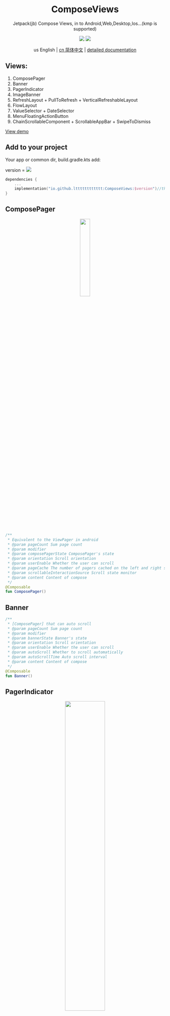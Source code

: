 <h1 align="center">ComposeViews</h1>

<p align="center">Jetpack(jb) Compose Views, in to Android,Web,Desktop,Ios...(kmp is supported)</p>

<p align="center">
<img src="https://img.shields.io/badge/license-Apache%202-blue.svg?maxAge=2592000">
<img src="https://img.shields.io/maven-central/v/io.github.ltttttttttttt/ComposeViews"/>
</p>

<div align="center">us English | <a href="https://github.com/ltttttttttttt/ComposeViews/blob/main/README_CN.md">cn 简体中文</a> | <a href="https://sakurajimamaii.github.io/ComposeViewsDocs/">detailed documentation</a></div>

## Views:

1. ComposePager
2. Banner
3. PagerIndicator
4. ImageBanner
5. RefreshLayout + PullToRefresh + VerticalRefreshableLayout
6. FlowLayout
7. ValueSelector + DateSelector
8. MenuFloatingActionButton
9. ChainScrollableComponent + ScrollableAppBar + SwipeToDismiss

<a href="https://github.com/ltttttttttttt/ComposeViews/blob/main/md_resource/compose_views_demo.apk">
View demo</a>

## Add to your project

Your app or common dir, build.gradle.kts add:

version = [![](https://img.shields.io/maven-central/v/io.github.ltttttttttttt/ComposeViews)](https://repo1.maven.org/maven2/io/github/ltttttttttttt/ComposeViews/)

```kotlin
dependencies {
    ...
    implementation("io.github.ltttttttttttt:ComposeViews:$version")//this, such as 1.3.8
}
```

## ComposePager

<div align=center><img src="md_resource/compose_pager.gif" width=25%></div>

```kotlin
/**
 * Equivalent to the ViewPager in android
 * @param pageCount Sum page count
 * @param modifier
 * @param composePagerState ComposePager's state
 * @param orientation Scroll orientation
 * @param userEnable Whether the user can scroll
 * @param pageCache The number of pagers cached on the left and right sides
 * @param scrollableInteractionSource Scroll state monitor
 * @param content Content of compose
 */
@Composable
fun ComposePager()
```

## Banner

```kotlin
/**
 * [ComposePager] that can auto scroll
 * @param pageCount Sum page count
 * @param modifier
 * @param bannerState Banner's state
 * @param orientation Scroll orientation
 * @param userEnable Whether the user can scroll
 * @param autoScroll Whether to scroll automatically
 * @param autoScrollTime Auto scroll interval
 * @param content Content of compose
 */
@Composable
fun Banner()
```

## PagerIndicator

<div align=center><img src="md_resource/image_banner.gif" width=50%></div>

<div align=center><img src="md_resource/text_pager_indicator.gif" width=50%></div>

```kotlin
/**
 * Indicator for pager
 * @param size Number of indicator
 * @param offsetPercentWithSelectFlow The offset percentage of the selected indicator
 * @param selectIndexFlow The index of selected indicator
 * @param indicatorItem The indicator
 * @param selectIndicatorItem The selected indicator
 * @param modifier
 * @param margin Spacing between indicators
 * @param orientation Orientation of indicators
 * @param userCanScroll Whether the user can scroll
 */
@Composable
fun PagerIndicator()

/**
 * Text indicator for pager
 * @param texts The text list
 * @param offsetPercentWithSelectFlow The offset percentage of the selected indicator
 * @param selectIndexFlow The index of selected indicator
 * @param fontSize Font size of the text indicator
 * @param selectFontSize Font size of the selected text indicator
 * @param textColor Font color of the text indicator
 * @param selectTextColor Font color of the selected text indicator
 * @param selectIndicatorColor Color of the indicator
 * @param onIndicatorClick Click event of the text indicator
 * @param modifier
 * @param margin Spacing between the text indicators
 * @param userCanScroll Whether the user can scroll
 */
@Composable
fun TextPagerIndicator()
```

## ImageBanner

```kotlin
/**
 * [Banner] showing images
 * @param imageSize Number of images
 * @param imageContent Content of the images
 * @param indicatorItem The indicator, if null, do not display indicator
 * @param selectIndicatorItem The indicator, if null, do not display indicator
 * @param modifier
 * @param bannerState Banner's state
 * @param orientation Orientation of indicators
 * @param autoScroll Whether to scroll automatically
 * @param autoScrollTime Auto scroll interval
 */
@Composable
fun ImageBanner()
```

## RefreshLayout

<div align=center><img src="md_resource/refresh_layout.gif" width=30%></div>

```kotlin
/**
 * The refreshed container can be dragged in any direction
 * @param refreshContent Refreshed content area
 * @param refreshLayoutState State of the [RefreshLayout]
 * @param modifier
 * @param refreshContentThreshold Refresh threshold for layout dragging
 * @param composePosition Set where the refreshed layout is located
 * @param contentIsMove Whether the content component moves with it on refresh
 * @param dragEfficiency The 'efficiency' of dragging
 * @param isSupportCanNotScrollCompose Whether to support non-scrollable components
 * @param userEnable Whether the user can drag
 * @param content Content of compose
 */
@Composable
fun RefreshLayout()

/**
 * Pull down to refresh
 * @param refreshLayoutState State of the [RefreshLayout]
 * @param modifier
 * @param refreshContent Refreshed content area
 * @param content Content of compose
 */
@Composable
fun PullToRefresh()

/**
 * Pull down and up refresh components
 * @param topRefreshLayoutState State of the top of the [RefreshLayout]
 * @param bottomRefreshLayoutState State of the bottom of the [RefreshLayout]
 * @param modifier
 * @param topRefreshContent Refreshed content area of top
 * @param bottomIsLoadFinish Bottom is it loaded
 * @param bottomRefreshContent Refreshed content area of bottom
 * @param content Content of compose
 */
@Composable
fun VerticalRefreshableLayout()
```

## FlowLayout

<div align=center><img src="md_resource/flow_layout.png" width=40%></div>

```kotlin
/**
 * Linear layout with word wrapping
 * @param modifier
 * @param orientation Direction of arrangement
 * @param horizontalAlignment Alignment of horizontal
 * @param verticalAlignment Alignment of vertical
 * @param horizontalMargin Margin of horizontal
 * @param verticalMargin Margin of vertical
 * @param maxLines How many lines can be placed
 * @param content Content of compose
 */
@Composable
fun FlowLayout()

/**
 * [FlowLayout] that can automatically determine the selected state
 */
@Composable
fun LabelsFlowLayout()
```

## ValueSelector and DateSelector

<div align=center><img src="md_resource/date_selector.gif" width=30%></div>

```kotlin
/**
 * Date Selector
 * @param state DateSelector's state
 * @param modifier 
 * @param isLoop Whether the value list is loop
 */
@Composable
fun DateSelector()

/**
 * Value selector
 */
@Composable
fun ValueSelector()
```

## MenuFloatingActionButton

<div align=center><img src="md_resource/fab.gif" width=20%></div>

```kotlin
/**
 * Floating action button
 * @param icon Menu icon
 * @param label Menu text
 * @param srcIconColor Icon color
 * @param labelTextColor Label text color
 * @param labelBackgroundColor Background color of label text
 * @param fabBackgroundColor Background color of floating action button
 */
@Composable
fun MenuFloatingActionButton()
```

## ChainScrollableComponent

<div align=center><img src="md_resource/scrollable_app_bar.gif" width=40%></div>

<div align=center><img src="md_resource/swipe_to_dismiss.gif" width=20%></div>

```kotlin
/**
 * Chain scrollable component
 * @param minScrollPosition Minimum scroll position
 * @param maxScrollPosition Maximum scroll position
 * @param chainContent Content of chain
 * @param modifier
 * @param onScrollStop Callback of scroll stop event
 * @param composePosition Set the position of the top bar layout
 * @param chainMode Chain mode
 * @param content Content of compose
 */
@Composable
fun ChainScrollableComponent()

/**
 * Scalable top navigation bar
 * @param title Title of top bar
 * @param background Background of top bar
 * @param modifier
 * @param onScrollStop Callback of scroll stop event
 * @param minScrollPosition Minimum scroll position
 * @param maxScrollPosition Maximum scroll position
 * @param navigationIcon Icon of top bar
 * @param composePosition Set the position of the top bar layout
 * @param chainMode Chain mode
 * @param content Content of compose
 */
@Composable
fun ScrollableAppBar()

/**
 * Swipe to delete controls
 * @param minScrollPosition Minimum scroll position
 * @param maxScrollPosition Maximum scroll position
 * @param backgroundContent Content of background
 * @param modifier
 * @param contentIsMove Does content follow
 * @param content Content of compose
 */
@Composable
fun SwipeToDismiss()
```

# More

<div align=center><img src="md_resource/star_bar.gif" width=20%></div>

<div align=center><img src="md_resource/text_field.png" width=30%></div>

```kotlin
/**
 * Button without click effect
 */
@Composable
fun ButtonWithNotRipple()

/**
 * Star bar
 */
@Composable
fun StarBar()

/**
 * Progress bar
 */
@Composable
fun BasicsProgressBar()

/**
 * More convenient and easy to use the [TextField]
 */
@Composable
fun GoodTextField()

/**
 * More convenient and easy to use the [TextField], for entering passwords
 * Api is almost the same as the [GoodTextField]
 */
@Composable
fun PasswordTextField()
```

## contact information

Kotlin Communication Group(QQ): 101786950

## thank

<h6>Finally, thank <a href="https://www.jetbrains.com/?from=ltviews" target="_blank">JetBrains</a>
for its support to this project<h6>
